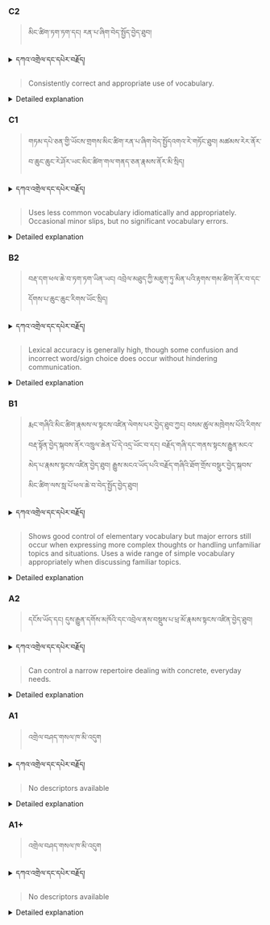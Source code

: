 ### C2
<!-- panels:start -->
<!-- div:left-panel -->

> མིང་ཚིག་ཏག་ཏག་དང། རན་པ་ཞིག་བེད་སྤྱོད་བྱེད་ཐུབ།


<details>
  <summary>དཀའ་འགྲེལ་དང་དཔེར་བརྗོད།</summary>

བདག་གིས་དེ་ལྷག་ཏུ་སྟབས་བདེའི་ཆ་ཤས་སུ་དབྱེ་རུ་བཅུག་པ་སྟེ།

1.སྐད་ཆ་དྭངས་ཤིང་གསལ་བ་སྟེ། འདིས་ཁྱོད་ཀྱིས་གོ་བདེ་ཤེས་སླ་བའི་ཐབས་ལ་བརྟེན་ནས་བཤད་ཆོག་པ་དང་འབྲི་ཆོག་པ་མཚོན་ ཁྱེད་ཀྱིས་དོན་སྙིང་ལྡན་པའི་ཚིག་བཀོལ་ནས་ཉན་མཁན་དང་ཀློག་པ་པོ་རྣམས་ལ་མཚོན་ན་རྙོག་འཛིང་ཆེན་པོ་མེད།
དཔེ་མཚོན་འདི་ལྟར། "དེ་རིང་གི་ནམ་མཁའ་ཧ་ཅང་སྔོ་"ཞེས་པ་ནི་སྟབས་བདེ་ཞིང་གསལ་བའི་ཚིག་གྲུབ་ཤིག་རེད།
</details>


<!-- div:right-panel -->

> Consistently correct and appropriate use of vocabulary.



<details>

  <summary>Detailed explanation</summary>

This descriptor refers to the ability to consistently and accurately use vocabulary in a correct and suitable manner in various language contexts.

Consistently correct use of vocabulary means consistently using words and phrases accurately, without making frequent errors or mistakes in their meaning, form, or usage. It involves employing the correct vocabulary based on its meaning, context, and grammatical rules.

Appropriate use of vocabulary means using words and phrases that are suitable for the specific situation, topic, or audience. It involves selecting vocabulary that effectively communicates your intended meaning and aligns with the social or professional context. This includes using formal or informal language appropriately, understanding the nuances of different words, and using specialized terminology when appropriate.

To demonstrate consistently correct and appropriate use of vocabulary, you would need to:

Use words accurately without making significant errors in their meaning or form.</br>
Select words and phrases that are suitable for the specific context, topic, and audience.</br>
Demonstrate a good understanding of the nuances and appropriate usage of different vocabulary items.</br>
Use specialized or technical vocabulary correctly in relevant domains or fields.

In summary, this CEFR descriptor emphasizes the ability to consistently and accurately use vocabulary in a correct and appropriate manner. It involves using words accurately, selecting vocabulary suitable for the context, and demonstrating a good understanding of word meanings and usage.

</details>

<!-- panels:end -->


### C1
<!-- panels:start -->
<!-- div:left-panel -->

> གཏམ་དཔེ་ཅན་གྱི་ཡོངས་གྲགས་མིང་ཚིག་རན་པ་ཞིག་བེད་སྤྱོདའགའ་རེ་གཏོང་ཐུབ།
མཚམས་རེར་ནོར་བ་ཆུང་ཆུང་རེ་ཤོར་ཡང་མིང་ཚིག་གལ་གནད་ཅན་རྣམས་ནོར་མི་སྲིད།


<details>
  <summary>དཀའ་འགྲེལ་དང་དཔེར་བརྗོད།</summary>

བདག་གིས་དེ་ལྷག་ཏུ་སྟབས་བདེའི་ཆ་ཤས་སུ་དབྱེ་རུ་བཅུག་པ་སྟེ།

1.སྐད་ཆ་དྭངས་ཤིང་གསལ་བ་སྟེ། འདིས་ཁྱོད་ཀྱིས་གོ་བདེ་ཤེས་སླ་བའི་ཐབས་ལ་བརྟེན་ནས་བཤད་ཆོག་པ་དང་འབྲི་ཆོག་པ་མཚོན་ ཁྱེད་ཀྱིས་དོན་སྙིང་ལྡན་པའི་ཚིག་བཀོལ་ནས་ཉན་མཁན་དང་ཀློག་པ་པོ་རྣམས་ལ་མཚོན་ན་རྙོག་འཛིང་ཆེན་པོ་མེད།
དཔེ་མཚོན་འདི་ལྟར། "དེ་རིང་གི་ནམ་མཁའ་ཧ་ཅང་སྔོ་"ཞེས་པ་ནི་སྟབས་བདེ་ཞིང་གསལ་བའི་ཚིག་གྲུབ་ཤིག་རེད།
</details>

<!-- div:right-panel -->

> Uses less common vocabulary idiomatically and appropriately.
Occasional minor slips, but no significant vocabulary errors.



<details>

  <summary>Detailed explanation</summary>

This descriptor refers to the ability to use less common vocabulary in a natural and appropriate manner. It indicates the skill of incorporating uncommon words or phrases into your language use, while still maintaining idiomatic and appropriate expression.

Uses less common vocabulary idiomatically and appropriately means using words or phrases that are not commonly encountered but are still used correctly and effectively. It involves incorporating these less common vocabulary items seamlessly into your speech or writing, demonstrating a good command of their meaning and usage.

Occasional minor slips, but no significant vocabulary errors suggest that while there might be occasional small mistakes or slips in your use of vocabulary, they do not significantly impact the overall accuracy or understanding. These errors are minor and do not hinder effective communication.

In summary, this CEFR descriptor highlights the ability to use less common vocabulary in an idiomatic and appropriate manner. It involves employing uncommon words or phrases correctly and seamlessly, while allowing for occasional minor errors that do not significantly affect comprehension.

</details>

<!-- panels:end -->



### B2
<!-- panels:start -->
<!-- div:left-panel -->

> བརྡ་དག་ཕལ་ཆེ་བ་ཏག་ཏག་ཡིན་ཡང། འབྲེལ་མཐུད་ཀྱི་མཇུག་ཏུ་མིན་པའི་རྟགས་གམ་ཚིག་ནོར་བ་དང་དོགས་པ་ཆུང་ཆུང་རིགས་ཡོང་སྲིད།


<details>
  <summary>དཀའ་འགྲེལ་དང་དཔེར་བརྗོད།</summary>

བདག་གིས་དེ་ལྷག་ཏུ་སྟབས་བདེའི་ཆ་ཤས་སུ་དབྱེ་རུ་བཅུག་པ་སྟེ།

1.སྐད་ཆ་དྭངས་ཤིང་གསལ་བ་སྟེ། འདིས་ཁྱོད་ཀྱིས་གོ་བདེ་ཤེས་སླ་བའི་ཐབས་ལ་བརྟེན་ནས་བཤད་ཆོག་པ་དང་འབྲི་ཆོག་པ་མཚོན་ ཁྱེད་ཀྱིས་དོན་སྙིང་ལྡན་པའི་ཚིག་བཀོལ་ནས་ཉན་མཁན་དང་ཀློག་པ་པོ་རྣམས་ལ་མཚོན་ན་རྙོག་འཛིང་ཆེན་པོ་མེད།
དཔེ་མཚོན་འདི་ལྟར། "དེ་རིང་གི་ནམ་མཁའ་ཧ་ཅང་སྔོ་"ཞེས་པ་ནི་སྟབས་བདེ་ཞིང་གསལ་བའི་ཚིག་གྲུབ་ཤིག་རེད།
</details>


<!-- div:right-panel -->

> Lexical accuracy is generally high, though some confusion and incorrect word/sign choice does occur without hindering communication.



<details>

  <summary>Detailed explanation</summary>

When it comes to using words and vocabulary correctly, the person's accuracy is generally very good. They usually choose the right words and signs to express themselves. However, sometimes they may get a little confused or make mistakes in selecting the right words or signs. Despite these occasional errors, their ability to communicate effectively is not affected or hindered.

</details>

<!-- panels:end -->


### B1
<!-- panels:start -->
<!-- div:left-panel -->

> རྨང་གཞིའི་མིང་ཚིག་རྣམས་ལ་སྟངས་འཛིན་ལེགས་པར་བྱེད་ཐུབ་ཀྱང། བསམ་ཚུལ་མཁྲེགས་པོའི་རིགས་བརྡ་སྟོན་བྱེད་སྐབས་ནོར་འཁྲུལ་ཆེན་པོ་དེ་འདྲ་ཡོང་བ་དང། བརྗོད་གཞི་དང་གནས་སྟངས་རྒྱུན་མངའ་མེད་པ་རྣམས་སྟངས་འཛིན་བྱེད་ཐུབ།
རྒྱུས་མངའ་ཡོད་པའི་བརྗོད་གཞིའི་ཐོག་གྲོས་བསྡུར་བྱེད་སྐབས་མིང་ཚིག་ལས་སླ་པོ་ཕལ་ཆེ་བ་བེད་སྤྱོད་བྱེད་ཐུབ།

<details>
  <summary>དཀའ་འགྲེལ་དང་དཔེར་བརྗོད།</summary>

བདག་གིས་དེ་ལྷག་ཏུ་སྟབས་བདེའི་ཆ་ཤས་སུ་དབྱེ་རུ་བཅུག་པ་སྟེ།

1.སྐད་ཆ་དྭངས་ཤིང་གསལ་བ་སྟེ། འདིས་ཁྱོད་ཀྱིས་གོ་བདེ་ཤེས་སླ་བའི་ཐབས་ལ་བརྟེན་ནས་བཤད་ཆོག་པ་དང་འབྲི་ཆོག་པ་མཚོན་ ཁྱེད་ཀྱིས་དོན་སྙིང་ལྡན་པའི་ཚིག་བཀོལ་ནས་ཉན་མཁན་དང་ཀློག་པ་པོ་རྣམས་ལ་མཚོན་ན་རྙོག་འཛིང་ཆེན་པོ་མེད།
དཔེ་མཚོན་འདི་ལྟར། "དེ་རིང་གི་ནམ་མཁའ་ཧ་ཅང་སྔོ་"ཞེས་པ་ནི་སྟབས་བདེ་ཞིང་གསལ་བའི་ཚིག་གྲུབ་ཤིག་རེད།
</details>

<!-- div:right-panel -->

> Shows good control of elementary vocabulary but major errors still occur when expressing more complex thoughts or handling unfamiliar topics and situations.
Uses a wide range of simple vocabulary appropriately when discussing familiar topics.



<details>

  <summary>Detailed explanation</summary>

The person has a good command of basic words and vocabulary. They can use them correctly in everyday situations and when talking about familiar topics. However, when it comes to expressing more complex thoughts or dealing with unfamiliar subjects, they still make significant mistakes. These errors might occur due to a lack of understanding or difficulty in using appropriate vocabulary for those situations. Overall, their vocabulary is diverse and suitable for simple discussions, but they struggle with more advanced language usage.

</details>

<!-- panels:end -->


### A2
<!-- panels:start -->
<!-- div:left-panel -->

> དངོས་ཡོད་དང། དུས་རྒྱུན་དགོས་མཁོའི་དང་འབྲེལ་ནས་བསྡུས་པ་ཕྲ་མོ་རྣམས་སྟངས་འཛིན་བྱེད་ཐུབ།


<details>
  <summary>དཀའ་འགྲེལ་དང་དཔེར་བརྗོད།</summary>

བདག་གིས་དེ་ལྷག་ཏུ་སྟབས་བདེའི་ཆ་ཤས་སུ་དབྱེ་རུ་བཅུག་པ་སྟེ།

1.སྐད་ཆ་དྭངས་ཤིང་གསལ་བ་སྟེ། འདིས་ཁྱོད་ཀྱིས་གོ་བདེ་ཤེས་སླ་བའི་ཐབས་ལ་བརྟེན་ནས་བཤད་ཆོག་པ་དང་འབྲི་ཆོག་པ་མཚོན་ ཁྱེད་ཀྱིས་དོན་སྙིང་ལྡན་པའི་ཚིག་བཀོལ་ནས་ཉན་མཁན་དང་ཀློག་པ་པོ་རྣམས་ལ་མཚོན་ན་རྙོག་འཛིང་ཆེན་པོ་མེད།
དཔེ་མཚོན་འདི་ལྟར། "དེ་རིང་གི་ནམ་མཁའ་ཧ་ཅང་སྔོ་"ཞེས་པ་ནི་སྟབས་བདེ་ཞིང་གསལ་བའི་ཚིག་གྲུབ་ཤིག་རེད།
</details>

<!-- div:right-panel -->

> Can control a narrow repertoire dealing with concrete, everyday needs.


<details>

  <summary>Detailed explanation</summary>

The person has a limited range of language skills and can only effectively communicate about basic, everyday needs. They are able to handle simple, practical situations and express themselves in concrete terms. However, their language abilities may be restricted when it comes to discussing more abstract or complex topics. Their repertoire, or range of language knowledge, is narrow and primarily focused on immediate, practical needs in daily life.

</details>

<!-- panels:end -->





### A1
<!-- panels:start -->
<!-- div:left-panel -->

> འགྲེལ་བཤད་གསལ་ཁ་མི་འདུག 

<details>
  <summary>དཀའ་འགྲེལ་དང་དཔེར་བརྗོད།</summary>

...
</details>

<!-- div:right-panel -->

> No descriptors available
<details>

  <summary>Detailed explanation</summary>

...

</details>

<!-- panels:end -->




### A1+
<!-- panels:start -->
<!-- div:left-panel -->

> འགྲེལ་བཤད་གསལ་ཁ་མི་འདུག 

<details>
  <summary>དཀའ་འགྲེལ་དང་དཔེར་བརྗོད།</summary>

...
</details>

<!-- div:right-panel -->

> No descriptors available
<details>

  <summary>Detailed explanation</summary>

...

</details>

<!-- panels:end -->
